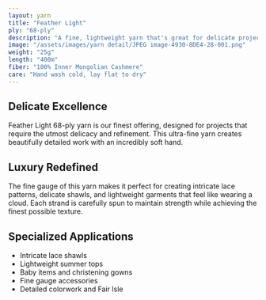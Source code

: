 ```yaml
---
layout: yarn
title: "Feather Light"
ply: "68-ply"
description: "A fine, lightweight yarn that's great for delicate projects and summer garments. Perfect for lace work and refined detailing."
image: "/assets/images/yarn detail/JPEG image-4930-8DE4-28-001.png"
weight: "25g"
length: "400m"
fiber: "100% Inner Mongolian Cashmere"
care: "Hand wash cold, lay flat to dry"
---
```


## Delicate Excellence

Feather Light 68-ply yarn is our finest offering, designed for projects that require the utmost delicacy and refinement. This ultra-fine yarn creates beautifully detailed work with an incredibly soft hand.

## Luxury Redefined

The fine gauge of this yarn makes it perfect for creating intricate lace patterns, delicate shawls, and lightweight garments that feel like wearing a cloud. Each strand is carefully spun to maintain strength while achieving the finest possible texture.

## Specialized Applications

- Intricate lace shawls
- Lightweight summer tops
- Baby items and christening gowns
- Fine gauge accessories
- Detailed colorwork and Fair Isle 